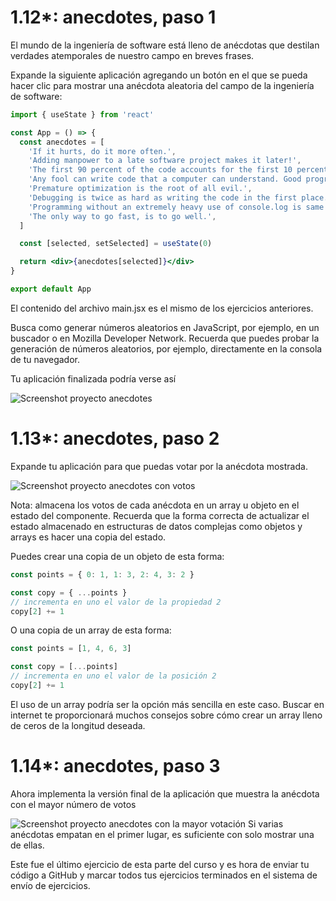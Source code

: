 # 1.12\*: anecdotes, paso 1

El mundo de la ingeniería de software está lleno de anécdotas que destilan verdades atemporales de nuestro campo en breves frases.

Expande la siguiente aplicación agregando un botón en el que se pueda hacer clic para mostrar una anécdota aleatoria del campo de la ingeniería de software:

```jsx
import { useState } from 'react'

const App = () => {
  const anecdotes = [
    'If it hurts, do it more often.',
    'Adding manpower to a late software project makes it later!',
    'The first 90 percent of the code accounts for the first 10 percent of the development time...The remaining 10 percent of the code accounts for the other 90 percent of the development time.',
    'Any fool can write code that a computer can understand. Good programmers write code that humans can understand.',
    'Premature optimization is the root of all evil.',
    'Debugging is twice as hard as writing the code in the first place. Therefore, if you write the code as cleverly as possible, you are, by definition, not smart enough to debug it.',
    'Programming without an extremely heavy use of console.log is same as if a doctor would refuse to use x-rays or blood tests when diagnosing patients.',
    'The only way to go fast, is to go well.',
  ]

  const [selected, setSelected] = useState(0)

  return <div>{anecdotes[selected]}</div>
}

export default App
```

El contenido del archivo main.jsx es el mismo de los ejercicios anteriores.

Busca como generar números aleatorios en JavaScript, por ejemplo, en un buscador o en Mozilla Developer Network. Recuerda que puedes probar la generación de números aleatorios, por ejemplo, directamente en la consola de tu navegador.

Tu aplicación finalizada podría verse así

<image src='https://fullstackopen.com/static/a4f1b3f9c3d4d1f6c6f5e6b9e9b1e4e0/5a190/12e.png' alt='Screenshot proyecto anecdotes'/>

# 1.13\*: anecdotes, paso 2

Expande tu aplicación para que puedas votar por la anécdota mostrada.

<image src='https://fullstackopen.com/static/06f95cb43a18bd6429174200a8d17cff/5a190/19a.png' alt='Screenshot proyecto anecdotes con votos'/>

Nota: almacena los votos de cada anécdota en un array u objeto en el estado del componente. Recuerda que la forma correcta de actualizar el estado almacenado en estructuras de datos complejas como objetos y arrays es hacer una copia del estado.

Puedes crear una copia de un objeto de esta forma:

```jsx
const points = { 0: 1, 1: 3, 2: 4, 3: 2 }

const copy = { ...points }
// incrementa en uno el valor de la propiedad 2
copy[2] += 1
```

O una copia de un array de esta forma:

```jsx
const points = [1, 4, 6, 3]

const copy = [...points]
// incrementa en uno el valor de la posición 2
copy[2] += 1
```

El uso de un array podría ser la opción más sencilla en este caso. Buscar en internet te proporcionará muchos consejos sobre cómo crear un array lleno de ceros de la longitud deseada.

# 1.14\*: anecdotes, paso 3

Ahora implementa la versión final de la aplicación que muestra la anécdota con el mayor número de votos

<image src='https://fullstackopen.com/static/3e8638efbbbbcabac7bb79466ab3a5f6/5a190/20a.png' alt='Screenshot proyecto anecdotes con la mayor votación'/>
Si varias anécdotas empatan en el primer lugar, es suficiente con solo mostrar una de ellas.

Este fue el último ejercicio de esta parte del curso y es hora de enviar tu código a GitHub y marcar todos tus ejercicios terminados en el sistema de envío de ejercicios.
